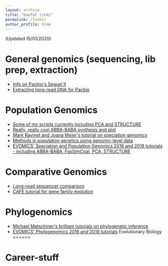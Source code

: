 ```yaml
---
layout: archive
title: "Useful links"
permalink: /links/
author_profile: true
---
```

(Updated 15/01/2020)

General genomics (sequencing, lib prep, extraction)
======
* [Info on Pacbio's Sequel II](https://www.pacb.com/wp-content/uploads/Overview-Sequel-Systems-Application-Options-and-Sequencing-Recommendations.pdf)
* [Extracting long-read DNA for Pacbio](https://extractdnaforpacbio.com/)

Population Genomics
======
* [Some of my scripts currently including PCA and STRUCTURE](https://github.com/jcerca/population_genomics)
* [Really, really cool ABBA-BABA synthesis and plot](https://nbviewer.jupyter.org/github/dereneaton/ipyrad/blob/master/tests/cookbook-abba-baba.ipynb)
* [Mark Ravinet and Joana Meier's tutorial on speciation genomics](https://speciationgenomics.github.io/)
* [Methods in population genetics using genomic-level data](http://methodspopgen.com/)
* [EVOMICS' Speciation and Population Genomics 2016 and 2018 tutorials - including ABBA-BABA, FasSimCoal, PCA, STRUCTURE](http://evomics.org/learning/population-and-speciation-genomics/)

Comparative Genomics
======
* [Long-read sequencer comparison](https://github.com/rrwick/Long-read-assembler-comparison)
* [CAFE tutorial for gene family evolution](https://iu.app.box.com/v/cafetutorial-files)

Phylogenomics
======
* [Michael Matschiner's brilliant tutorials on phylogenetic inference](https://github.com/mmatschiner/tutorials)
* [EVOMICS' Phylogenomics 2016 and 2018 tutorials](http://evomics.org/learning/phylogenetics/)
Evolutionary Biology
======

Career-stuff
======
